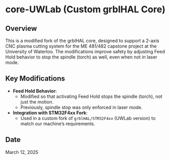 # core-UWLab (Custom grblHAL Core)

## Overview
This is a modified fork of the grblHAL core, designed to support a 2-axis CNC plasma cutting system for the ME 481/482 capstone project at the University of Waterloo. The modifications improve safety by adjusting Feed Hold behavior to stop the spindle (torch) as well, even when not in laser mode.

## Key Modifications
- **Feed Hold Behavior**: 
  - Modified so that activating Feed Hold stops the spindle (torch), not just the motion.
  - Previously, spindle stop was only enforced in laser mode.
- **Integration with STM32F4xx Fork**:
  - Used in a custom fork of `grblHAL/STM32F4xx` (UWLab version) to match our machine’s requirements.

## Date
March 12, 2025
